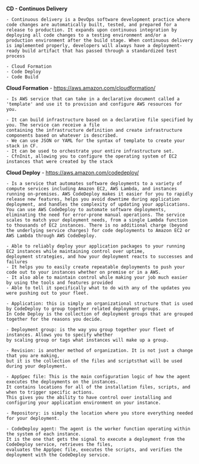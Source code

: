 <b> CD - Continuos Delivery</b>
    
    - Continuous delivery is a DevOps software development practice where code changes are automatically built, tested, and prepared for a release to production. It expands upon continuous integration by deploying all code changes to a testing environment and/or a production environment after the build stage. When continuous delivery is implemented properly, developers will always have a deployment-ready build artifact that has passed through a standardized test process

    - Cloud Formation
    - Code Deploy
    - Code Build

<b>Cloud Formation</b> - https://aws.amazon.com/cloudformation/

    - Is AWS service that can take in a declarative document called a 'template' and use it to provision and configure AWS resources for you.

    - It can build infrastructure based on a declarative file specified by you. The service can receive a file 
    containing the infrastructure definition and create infrastructure components based on whatever is described.
    - We can use JSON or YAML for the syntax of template to create your stack in CF.
    - It can be used to orchestrate your entire infrastructure set.
    - CfnInit, allowing you to configure the operating system of EC2 instances that were created by the stack

<b>Cloud Deploy</b> - https://aws.amazon.com/codedeploy/

    - Is a service that automates software deployments to a variety of compute services including Amazon EC2, AWS Lambda, and instances running on-premises. AWS CodeDeploy makes it easier for you to rapidly release new features, helps you avoid downtime during application deployment, and handles the complexity of updating your applications. You can use AWS CodeDeploy to automate software deployments, eliminating the need for error-prone manual operations. The service scales to match your deployment needs, from a single Lambda function to thousands of EC2 instances. There is no additional charge (beyond the underlying service charges) for code deployments to Amazon EC2 or AWS Lambda through AWS CodeDeploy.

    - Able to reliably deploy your application packages to your running EC2 instances while maintaining control over uptime, 
    deployment strategies, and how your deployment reacts to successes and failures
    - It helps you to easily create repeatable deployments to push your code out to your instances whether on premise or in a AWS.
    - It also able to maintain control while making your job much easier by using the tools and features provided
    - Able to tell it specifically what to do with any of the updates you were pushing out to your fleet.

    - Application: this is simply an organizational structure that is used by CodeDeploy to group together related deployment groups.
    In Code Deploy is the collection of deployment groups that are grouped together for the reasons you decide.

    - Deployment group: is the way you group together your fleet of instances. Allows you to specify whether 
    by scaling group or tags what instances will make up a group.
    
    - Revision: is another method of organization. It is not just a change that you are making, 
    but it is the collection of the files and scriptsthat will be used during your deployment.

    - AppSpec file: This is the main configuration logic of how the agent executes the deployments on the instances.
    It contains locations for all of the installation files, scripts, and when to trigger specific actions.
    This gives you the ability to have control over installing and configuring your application environment on your instance.
    
    - Repository: is simply the location where you store everything needed for your deployment.
    
    - CodeDeploy agent: The agent is the worker function operating within the system of each instance.
    It is the one that gets the signal to execute a deployment from the CodeDeploy service, retrieves the files, 
    evaluates the AppSpec file, executes the scripts, and verifies the deployment with the CodeDeploy service.